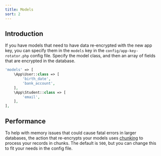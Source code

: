 ```yaml
---
title: Models
sort: 2
---
```


## Introduction

If you have models that need to have data re-encrypted with the new app key, you can specify them in the `models` key in the `config/app-key-rotator.php` config file.
Specify the model class, and then an array of fields that are encrypted in the database.

```php
'models' => [
    \App\User::class => [
        'birth_date',
        'bank_account',
    ],
    \App\Student::class => [
        'email',
    ],
],
```

## Performance
To help with memory issues that could cause fatal errors in larger databases, the action that re-encrypts your models uses [chunking](https://laravel.com/docs/7.x/eloquent#chunking-results)
to process your records in chunks. The default is `500`, but you can change this to fit your needs in the config file.
